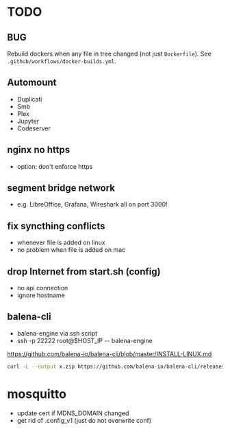 # TODO

## BUG

Rebuild dockers when any file in tree changed (not just `Dockerfile`). See `.github/workflows/docker-builds.yml`.

## Automount

* Duplicati
* Smb
* Plex
* Jupyter
* Codeserver

## nginx no https

* option: don't enforce https

## segment bridge network

* e.g. LibreOffice, Grafana, Wireshark all on port 3000!

## fix syncthing conflicts

* whenever file is added on linux
* no problem when file is added on mac

## drop Internet from start.sh (config)

* no api connection
* ignore hostname

## balena-cli

* balena-engine via ssh script
* ssh -p 22222 root@$HOST_IP -- balena-engine

https://github.com/balena-io/balena-cli/blob/master/INSTALL-LINUX.md

```bash
curl -L --output x.zip https://github.com/balena-io/balena-cli/releases/download/v14.5.0/balena-cli-v14.5.0-linux-x64-standalone.zip
```

# mosquitto

* update cert if MDNS_DOMAIN changed
* get rid of .config_v1 (just do not overwrite conf)